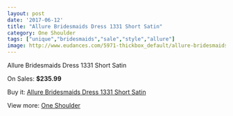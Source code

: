 ```yaml
---
layout: post
date: '2017-06-12'
title: "Allure Bridesmaids Dress 1331 Short Satin"
category: One Shoulder
tags: ["unique","bridesmaids","sale","style","allure"]
image: http://www.eudances.com/5971-thickbox_default/allure-bridesmaids-dress-1331-short-satin.jpg
---
```

Allure Bridesmaids Dress 1331 Short Satin

On Sales: **$235.99**
<a href="https://www.eudances.com/en/one-shoulder/2121-allure-bridesmaids-dress-1331-short-satin.html"><amp-img layout="responsive" width="600" height="600" src="//www.eudances.com/5971-thickbox_default/allure-bridesmaids-dress-1331-short-satin.jpg" alt="Allure Bridesmaids Dress 1331 Short Satin 0" /></a>
<a href="https://www.eudances.com/en/one-shoulder/2121-allure-bridesmaids-dress-1331-short-satin.html"><amp-img layout="responsive" width="600" height="600" src="//www.eudances.com/5972-thickbox_default/allure-bridesmaids-dress-1331-short-satin.jpg" alt="Allure Bridesmaids Dress 1331 Short Satin 1" /></a>

Buy it: [Allure Bridesmaids Dress 1331 Short Satin](https://www.eudances.com/en/one-shoulder/2121-allure-bridesmaids-dress-1331-short-satin.html "Allure Bridesmaids Dress 1331 Short Satin")

View more: [One Shoulder](https://www.eudances.com/en/23-one-shoulder "One Shoulder")